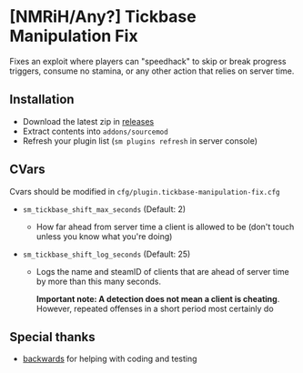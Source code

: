 # [NMRiH/Any?] Tickbase Manipulation Fix

Fixes an exploit where players can "speedhack" to skip or break progress triggers, consume no stamina, or any other action that relies on server time.

## Installation
- Download the latest zip in [releases](https://github.com/dysphie/nmrih-tickbase-fix/releases)
- Extract contents into `addons/sourcemod`
- Refresh your plugin list (`sm plugins refresh` in server console)

## CVars

Cvars should be modified in `cfg/plugin.tickbase-manipulation-fix.cfg`

- `sm_tickbase_shift_max_seconds` (Default: 2)
  - How far ahead from server time a client is allowed to be (don't touch unless you know what you're doing)
  
- `sm_tickbase_shift_log_seconds` (Default: 25)
  - Logs the name and steamID of clients that are ahead of server time by more than this many seconds. 
    
    **Important note: A detection does not mean a client is cheating**. However, repeated offenses in a short period most certainly do 
    
## Special thanks
  - [backwards](https://forums.alliedmods.net/member.php?u=246029) for helping with coding and testing
